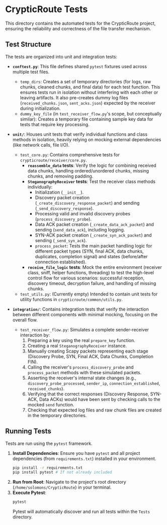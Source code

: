 # CrypticRoute Tests

This directory contains the automated tests for the CrypticRoute project, ensuring the reliability and correctness of the file transfer mechanism.

## Test Structure

The tests are organized into unit and integration tests:

*   **`conftest.py`**: This file defines shared `pytest` fixtures used across multiple test files.
    *   `temp_dirs`: Creates a set of temporary directories (for logs, raw chunks, cleaned chunks, and final data) for each test function. This ensures tests run in isolation without interfering with each other or leaving artifacts. It also pre-creates dummy log files (`received_chunks.json`, `sent_acks.json`) expected by the receiver during initialization.
    *   `dummy_key_file` (in `test_receiver_flow.py`'s scope, but conceptually similar): Creates a temporary file containing sample key data for tests that require key processing.

*   **`unit/`**: Houses unit tests that verify individual functions and class methods in isolation, heavily relying on mocking external dependencies (like network calls, file I/O).
    *   `test_core.py`: Contains comprehensive tests for `crypticroute/receiver/core.py`.
        *   **`reassemble_data` tests**: Verify the logic for combining received data chunks, handling ordered/unordered chunks, missing chunks, and removing padding.
        *   **`SteganographyReceiver` tests**: Test the receiver class methods individually:
            *   Initialization (`__init__`).
            *   Discovery packet creation (`_create_discovery_response_packet`) and sending (`_send_discovery_response`).
            *   Processing valid and invalid discovery probes (`process_discovery_probe`).
            *   Data ACK packet creation (`_create_data_ack_packet`) and sending (`send_data_ack`), including logging.
            *   SYN-ACK packet creation (`_create_syn_ack_packet`) and sending (`_send_syn_ack`).
            *   `process_packet`: Tests the main packet handling logic for different packet types (SYN, final ACK, data chunks, duplicates, completion signal) and states (before/after connection established).
        *   **`receive_file_logic` tests**: Mock the entire environment (receiver class, sniff, helper functions, threading) to test the high-level control flow for various scenarios: successful reception, discovery timeout, decryption failure, and handling of missing chunks.
    *   `test_utils.py`: (Currently empty) Intended to contain unit tests for utility functions in `crypticroute/common/utils.py`.

*   **`integration/`**: Contains integration tests that verify the interaction between different components with minimal mocking, focusing on the overall flow.
    *   `test_receiver_flow.py`: Simulates a complete sender-receiver interaction by:
        1.  Preparing a key using the real `prepare_key` function.
        2.  Creating a real `SteganographyReceiver` instance.
        3.  Manually creating Scapy packets representing each stage (Discovery Probe, SYN, Final ACK, Data Chunks, Completion FIN).
        4.  Calling the receiver's `process_discovery_probe` and `process_packet` methods with these simulated packets.
        5.  Asserting the receiver's internal state changes (e.g., `discovery_probe_processed`, `sender_ip`, `connection_established`, `received_chunks`).
        6.  Verifying that the correct responses (Discovery Response, SYN-ACK, Data ACKs) would have been sent by checking calls to the mocked `send` function.
        7.  Checking that expected log files and raw chunk files are created in the temporary directories.

## Running Tests

Tests are run using the `pytest` framework.

1.  **Install Dependencies**: Ensure you have `pytest` and all project dependencies (from `requirements.txt`) installed in your environment.
    ```bash
    pip install -r requirements.txt
    pip install pytest # If not already included
    ```
2.  **Run from Root**: Navigate to the project's root directory (`/home/solomons/CrypticRoute`) in your terminal.
3.  **Execute Pytest**:
    ```bash
    pytest
    ```
    Pytest will automatically discover and run all tests within the `Tests` directory.
